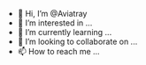 - 👋 Hi, I’m @Aviatray
- 👀 I’m interested in ...
- 🌱 I’m currently learning ...
- 💞️ I’m looking to collaborate on ...
- 📫 How to reach me ...

<!---
Aviatray/Aviatray is a ✨ special ✨ repository because its `README.md` (this file) appears on your GitHub profile.
You can click the Preview link to take a look at your changes.
--->
